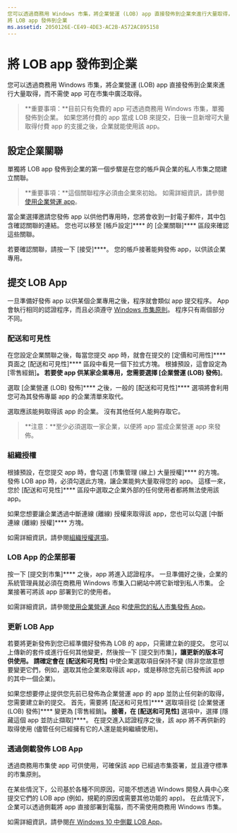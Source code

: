 ```yaml
---
您可以透過商務用 Windows 市集，將企業營運 (LOB) app 直接發佈到企業來進行大量取得，而不需使 app 可在市集中廣泛取得。
將 LOB app 發佈到企業
ms.assetid: 2050126E-CE49-4DE3-AC2B-A572AC895158
---
```


# 將 LOB app 發佈到企業


您可以透過商務用 Windows 市集，將企業營運 (LOB) app 直接發佈到企業來進行大量取得，而不需使 app 可在市集中廣泛取得。

> **重要事項：**目前只有免費的 app 可透過商務用 Windows 市集，單獨發佈到企業。 如果您將付費的 app 當成 LOB 來提交，日後一旦新增可大量取得付費 app 的支援之後，企業就能使用該 app。 

## 設定企業關聯


單獨將 LOB app 發佈到企業的第一個步驟是在您的帳戶與企業的私人市集之間建立關聯。

> **重要事項：**這個關聯程序必須由企業來初始。 如需詳細資訊，請參閱[使用企業營運 app](http://go.microsoft.com/fwlink/p/?LinkId=698846)。

當企業選擇邀請您發佈 app 以供他們專用時，您將會收到一封電子郵件，其中包含確認關聯的連結。 您也可以移至 [帳戶設定]**** 的 [企業關聯]**** 區段來確認這些關聯。

若要確認關聯，請按一下 [接受]****。 您的帳戶接著能夠發佈 app，以供該企業專用。

## 提交 LOB App


一旦準備好發佈 app 以供某個企業專用之後，程序就會類似 app 提交程序。 App 會執行相同的認證程序，而且必須遵守 [Windows 市集原則](https://msdn.microsoft.com/library/windows/apps/dn764944)。 程序只有兩個部分不同。

### 配送和可見性

在您設定企業關聯之後，每當您提交 app 時，就會在提交的 [定價和可用性]**** 頁面之 [配送和可見性]**** 區段中看見一個下拉式方塊。 根據預設，這會設定為 [零售經銷]****。 若要使 app 供某家企業專用，您需要選擇 [企業營運 (LOB) 發佈]****。

選取 [企業營運 (LOB) 發佈]**** 之後，一般的 [配送和可見性]**** 選項將會利用您可為其發佈專屬 app 的企業清單來取代。

選取應該能夠取得該 app 的企業。 沒有其他任何人能夠存取它。

> **注意：**至少必須選取一家企業，以便將 app 當成企業營運 app 來發佈。

### 組織授權

根據預設，在您提交 app 時，會勾選 [市集管理 (線上) 大量授權]**** 的方塊。 發佈 LOB app 時，必須勾選此方塊，讓企業能夠大量取得您的 app。 這樣一來，您於 [配送和可見性]**** 區段中選取之企業外部的任何使用者都將無法使用該 app。

如果您想要讓企業透過中斷連線 (離線) 授權來取得該 app，您也可以勾選 [中斷連線 (離線) 授權]**** 方塊。

如需詳細資訊，請參閱[組織授權選項](organizational-licensing.md)。

### LOB App 的企業部署

按一下 [提交到市集]**** 之後，app 將進入認證程序。 一旦準備好之後，企業的系統管理員就必須在商務用 Windows 市集入口網站中將它新增到私人市集。 企業接著可將該 app 部署到它的使用者。

如需詳細資訊，請參閱[使用企業營運 App](http://go.microsoft.com/fwlink/p/?LinkId=698846) 和[使用您的私人市集發佈 App](http://go.microsoft.com/fwlink/p/?LinkId=698847)。

### 更新 LOB App

若要將更新發佈到您已經準備好發佈為 LOB 的 app，只需建立新的提交。 您可以上傳新的套件或進行任何其他變更，然後按一下 [提交到市集]****，讓更新的版本可供使用。 請確定會在 [配送和可見性]**** 中使企業選取項目保持不變 (除非您故意想要變更它們，例如，選取其他企業來取得該 app，或是移除您先前已發佈該 app 的其中一個企業)。

如果您想要停止提供您先前已發佈為企業營運 app 的 app 並防止任何新的取得，您需要建立新的提交。 首先，需要將 [配送和可見性]**** 選取項目從 [企業營運 (LOB) 發佈]**** 變更為 [零售經銷]****。 接著，在 [配送和可見性]**** 選項中，選擇 [隱藏這個 app 並防止擷取]****。 在提交進入認證程序之後，該 app 將不再供新的取得使用 (儘管任何已經擁有它的人還是能夠繼續使用)。

### 透過側載發佈 LOB App

透過商務用市集使 app 可供使用，可確保該 app 已經過市集簽署，並且遵守標準的市集原則。

在某些情況下，公司基於各種不同原因，可能不想透過 Windows 開發人員中心來提交它們的 LOB app (例如，規範的原因或需要其他功能的 app)。 在此情況下，企業可以透過側載將 app 直接部署到電腦，而不需使用商務用 Windows 市集。

如需詳細資訊，請參閱[在 Windows 10 中側載 LOB App](http://go.microsoft.com/fwlink/p/?LinkId=623433)。

 

 






<!--HONumber=Mar16_HO1-->


